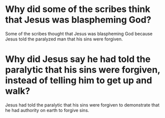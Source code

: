 # Why did some of the scribes think that Jesus was blaspheming God?

Some of the scribes thought that Jesus was blaspheming God because Jesus told the paralyzed man that his sins were forgiven.

# Why did Jesus say he had told the paralytic that his sins were forgiven, instead of telling him to get up and walk?

Jesus had told the paralytic that his sins were forgiven to demonstrate that he had authority on earth to forgive sins.
